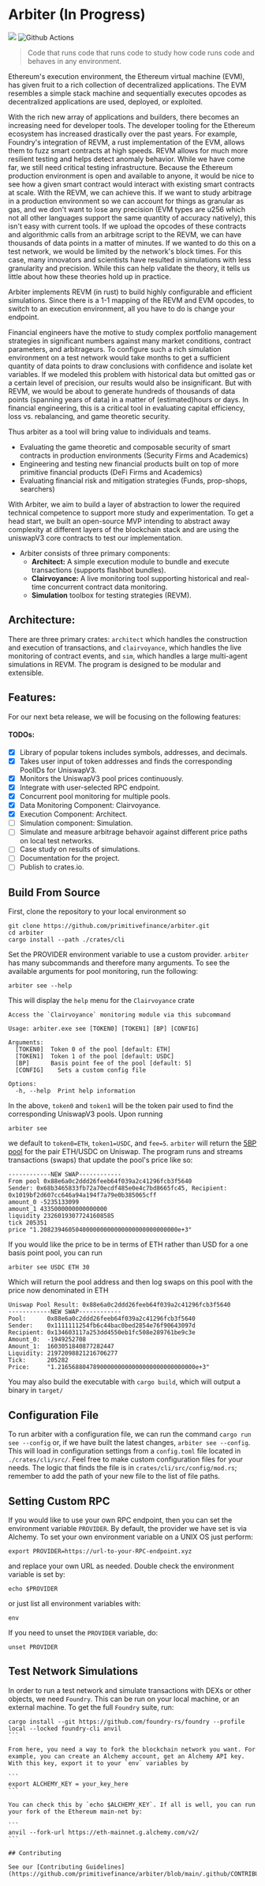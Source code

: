 # Arbiter (In Progress)

![](https://visitor-badge.laobi.icu/badge?page_id=arbiter)
![Github Actions](https://github.com/primitivefinance/arbiter/workflows/Rust/badge.svg)

> Code that runs code that runs code to study how code runs code and behaves in any environment.

Ethereum's execution environment, the Ethereum virtual machine (EVM), has given fruit to a rich collection of decentralized applications. The EVM resembles a simple stack machine and sequentially executes opcodes as decentralized applications are used, deployed, or exploited.

With the rich new array of applications and builders, there becomes an increasing need for developer tools. The developer tooling for the Ethereum ecosystem has increased drastically over the past years. For example, Foundry's integration of REVM, a rust implementation of the EVM, allows them to fuzz smart contracts at high speeds. REVM allows for much more resilient testing and helps detect anomaly behavior. While we have come far, we still need critical testing infrastructure. Because the Ethereum production environment is open and available to anyone, it would be nice to see how a given smart contract would interact with existing smart contracts at scale. With the REVM, we can achieve this. If we want to study arbitrage in a production environment so we can account for things as granular as gas, and we don't want to lose any precision (EVM types are u256 which not all other languages support the same quantity of accuracy natively), this isn't easy with current tools. If we upload the opcodes of these contracts and algorithmic calls from an arbitrage script to the REVM, we can have thousands of data points in a matter of minutes. If we wanted to do this on a test network, we would be limited by the network's block times. For this case, many innovators and scientists have resulted in simulations with less granularity and precision. While this can help validate the theory, it tells us little about how these theories hold up in practice.


Arbiter implements REVM (in rust) to build highly configurable and efficient simulations. Since there is a 1-1 mapping of the REVM and EVM opcodes, to switch to an execution environment, all you have to do is change your endpoint.

Financial engineers have the motive to study complex portfolio management strategies in significant numbers against many market conditions, contract parameters, and arbitrageurs. To configure such a rich simulation environment on a test network would take months to get a sufficient quantity of data points to draw conclusions with confidence and isolate ket variables. If we modeled this problem with historical data but omitted gas or a certain level of precision, our results would also be insignificant. But with REVM, we would be about to generate hundreds of thousands of data points (spanning years of data) in a matter of (estimated)hours or days. In financial engineering, this is a critical tool in evaluating capital efficiency, loss vs. rebalancing, and game theoretic security.

Thus arbiter as a tool will bring value to individuals and teams.

- Evaluating the game theoretic and composable security of smart contracts in production environments (Security Firms and Academics)
- Engineering and testing new financial products built on top of more primitive financial products (DeFi Firms and Academics)
- Evaluating financial risk and mitigation strategies (Funds, prop-shops, searchers)

With Arbiter, we aim to build a layer of abstraction to lower the required technical competence to support more study and experimentation. To get a head start, we built an open-source MVP intending to abstract away complexity at different layers of the blockchain stack and are using the uniswapV3 core contracts to test our implementation.

- Arbiter consists of three primary components:
    - **Architect:** A simple execution module to bundle and execute transactions (supports flashbot bundles).
    - **Clairvoyance:** A live monitoring tool supporting historical and real-time concurrent contract data monitoring.
    - **Simulation** toolbox for testing strategies (REVM).


## Architecture:

There are three primary crates: `architect` which handles the construction and execution of transactions, and `clairvoyance`, which handles the live monitoring of contract events, and `sim`, which handles a large multi-agent simulations in REVM. The program is designed to be modular and extensible.

## Features:

For our next beta release, we will be focusing on the following features:

#### TODOs:

- [x] Library of popular tokens includes symbols, addresses, and decimals.
- [x] Takes user input of token addresses and finds the corresponding PoolIDs for UniswapV3.
- [x] Monitors the UniswapV3 pool prices continuously.
- [x] Integrate with user-selected RPC endpoint.
- [x] Concurrent pool monitoring for multiple pools.
- [x] Data Monitoring Component: Clairvoyance.
- [x] Execution Component: Architect.
- [ ] Simulation component: Simulation.
- [ ] Simulate and measure arbitrage behavoir against different price paths on local test networks.
- [ ] Case study on results of simulations.
- [ ] Documentation for the project.
- [ ] Publish to crates.io.

## Build From Source

First, clone the repository to your local environment so

```
git clone https://github.com/primitivefinance/arbiter.git
cd arbiter
cargo install --path ./crates/cli
```

Set the PROVIDER environment variable to use a custom provider.
`arbiter` has many subcommands and therefore many arguments. To see the available arguments for pool monitoring, run the following:

```
arbiter see --help
```

This will display the `help` menu for the `Clairvoyance` crate

```console
Access the `Clairvoyance` monitoring module via this subcommand

Usage: arbiter.exe see [TOKEN0] [TOKEN1] [BP] [CONFIG]

Arguments:
  [TOKEN0]  Token 0 of the pool [default: ETH]
  [TOKEN1]  Token 1 of the pool [default: USDC]
  [BP]      Basis point fee of the pool [default: 5]
  [CONFIG]    Sets a custom config file

Options:
  -h, --help  Print help information
```

In the above, `token0` and `token1` will be the token pair used to find the corresponding UniswapV3 pools. Upon running

```
arbiter see
```

we default to `token0=ETH`, `token1=USDC`, and `fee=5`. `arbiter` will return the [5BP pool](https://info.uniswap.org/#/pools/0x88e6a0c2ddd26feeb64f039a2c41296fcb3f5640) for the pair ETH/USDC on Uniswap. The program runs and streams transactions (swaps) that update the pool's price like so:

```console
------------NEW SWAP------------
From pool 0x88e6a0c2ddd26feeb64f039a2c41296fcb3f5640
Sender: 0x68b3465833fb72a70ecdf485e0e4c7bd8665fc45, Recipient: 0x1019bf2d607cc646a94a194f7a79e0b385065cff
amount_0 -5235133099
amount_1 4335000000000000000
liquidity 23260193077241608585
tick 205351
price "1.208239460504000000000000000000000000000e+3"
```

If you would like the price to be in terms of ETH rather than USD for a one basis point pool, you can run

```
arbiter see USDC ETH 30
```

Which will return the pool address and then log swaps on this pool with the price now denominated in ETH

```console
Uniswap Pool Result: 0x88e6a0c2ddd26feeb64f039a2c41296fcb3f5640
------------NEW SWAP------------
Pool:      0x88e6a0c2ddd26feeb64f039a2c41296fcb3f5640
Sender:    0x1111111254fb6c44bac0bed2854e76f90643097d
Recipient: 0x134603117a253dd4550eb1fc508e289761be9c3e
Amount_0:  -1949252708
Amount_1:  1603051840877282447
Liquidity: 21972098821216706277
Tick:      205282
Price:     "1.216568804789000000000000000000000000000e+3"
```

You may also build the executable with `cargo build`, which will output a binary in `target/`

## Configuration File

To run arbiter with a configuration file, we can run the command `cargo run see --config` or, if we have built the latest changes, `arbiter see --config`. This will load in configuration settings from a `config.toml` file located in `./crates/cli/src/`. Feel free to make custom configuration files for your needs. The logic that finds the file is in `crates/cli/src/config/mod.rs`; remember to add the path of your new file to the list of file paths.

## Setting Custom RPC

If you would like to use your own RPC endpoint, then you can set the environment variable `PROVIDER`. By default, the provider we have set is via Alchemy. To set your own environment variable on a UNIX OS just perform:

```
export PROVIDER=https://url-to-your-RPC-endpoint.xyz
```

and replace your own URL as needed. Double check the environment variable is set by:

```
echo $PROVIDER
```

or just list all environment variables with:

```
env
```

If you need to unset the `PROVIDER` variable, do:

```
unset PROVIDER
```

## Test Network Simulations

In order to run a test network and simulate transactions with DEXs or other objects, we need `Foundry`. This can be run on your local machine, or an external machine. To get the full `Foundry` suite, run:

````
cargo install --git https://github.com/foundry-rs/foundry --profile local --locked foundry-cli anvil
```

From here, you need a way to fork the blockchain network you want. For example, you can create an Alchemy account, get an Alchemy API key. With this key, export it to your `env` variables by

```
export ALCHEMY_KEY = your_key_here
```

You can check this by `echo $ALCHEMY_KEY`. If all is well, you can run your fork of the Ethereum main-net by:

```
anvil --fork-url https://eth-mainnet.g.alchemy.com/v2/
```

## Contributing

See our [Contributing Guidelines](https://github.com/primitivefinance/arbiter/blob/main/.github/CONTRIBUTING.md)
